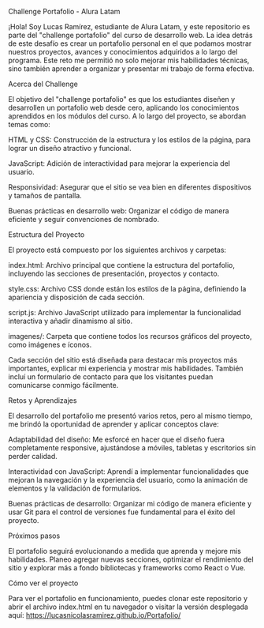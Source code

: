 Challenge Portafolio - Alura Latam

¡Hola! Soy Lucas Ramírez, estudiante de Alura Latam, y este repositorio es parte del "challenge portafolio" del curso de desarrollo web. La idea detrás de este desafío es crear un portafolio personal en el que podamos mostrar nuestros proyectos, avances y conocimientos adquiridos a lo largo del programa. Este reto me permitió no solo mejorar mis habilidades técnicas, sino también aprender a organizar y presentar mi trabajo de forma efectiva.

Acerca del Challenge

El objetivo del "challenge portafolio" es que los estudiantes diseñen y desarrollen un portafolio web desde cero, aplicando los conocimientos aprendidos en los módulos del curso. A lo largo del proyecto, se abordan temas como:

HTML y CSS: Construcción de la estructura y los estilos de la página, para lograr un diseño atractivo y funcional.

JavaScript: Adición de interactividad para mejorar la experiencia del usuario.

Responsividad: Asegurar que el sitio se vea bien en diferentes dispositivos y tamaños de pantalla.

Buenas prácticas en desarrollo web: Organizar el código de manera eficiente y seguir convenciones de nombrado.

Estructura del Proyecto

El proyecto está compuesto por los siguientes archivos y carpetas:

index.html: Archivo principal que contiene la estructura del portafolio, incluyendo las secciones de presentación, proyectos y contacto.

style.css: Archivo CSS donde están los estilos de la página, definiendo la apariencia y disposición de cada sección.

script.js: Archivo JavaScript utilizado para implementar la funcionalidad interactiva y añadir dinamismo al sitio.

imagenes/: Carpeta que contiene todos los recursos gráficos del proyecto, como imágenes e íconos.

Cada sección del sitio está diseñada para destacar mis proyectos más importantes, explicar mi experiencia y mostrar mis habilidades. También incluí un formulario de contacto para que los visitantes puedan comunicarse conmigo fácilmente.

Retos y Aprendizajes

El desarrollo del portafolio me presentó varios retos, pero al mismo tiempo, me brindó la oportunidad de aprender y aplicar conceptos clave:

Adaptabilidad del diseño: Me esforcé en hacer que el diseño fuera completamente responsive, ajustándose a móviles, tabletas y escritorios sin perder calidad.

Interactividad con JavaScript: Aprendí a implementar funcionalidades que mejoran la navegación y la experiencia del usuario, como la animación de elementos y la validación de formularios.

Buenas prácticas de desarrollo: Organizar mi código de manera eficiente y usar Git para el control de versiones fue fundamental para el éxito del proyecto.

Próximos pasos

El portafolio seguirá evolucionando a medida que aprenda y mejore mis habilidades. Planeo agregar nuevas secciones, optimizar el rendimiento del sitio y explorar más a fondo bibliotecas y frameworks como React o Vue.

Cómo ver el proyecto

Para ver el portafolio en funcionamiento, puedes clonar este repositorio y abrir el archivo index.html en tu navegador o visitar la versión desplegada aquí: https://lucasnicolasramirez.github.io/Portafolio/
